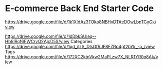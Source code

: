 # E-commerce Back End Starter Code

https://drive.google.com/file/d/1k1XIdAz3TOko8NBHvDTAeDOwLbnTGyGk/view

https://drive.google.com/file/d/1dDbkSUleq--Hb8lRqf6FWCrvQ2AjcD5S/view
Categories
https://drive.google.com/file/d/1qd_jlzS_DIsGfRJF8FZRp4gf2bYk_-o_/view
Tags
https://drive.google.com/file/d/172XC2ktnVkw2MaPLzw7X_NLR1YR0q8Ak/view
